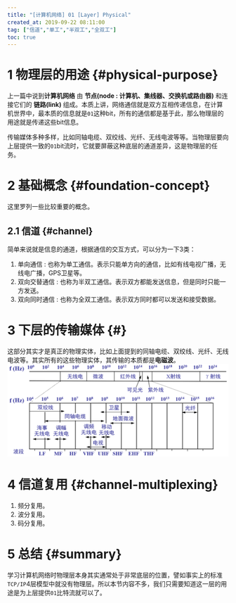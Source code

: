 ```yaml
---
title: "[计算机网络] 01 [Layer] Physical"
created_at: 2019-09-22 08:11:00
tag: ["信道","单工","半双工","全双工"]
toc: true
---
```


# 1 物理层的用途 {#physical-purpose}

上一篇中说到**计算机网络** 由 **节点(node : 计算机、集线器、交换机或路由器)** 和连接它们的 **链路(link)** 组成。本质上讲，网络通信就是双方互相传递信息，在计算机世界中，最本质的信息就是`01`这种bit，所有的通信都是基于此，那么物理层的用途就是传递这些bit信息。

传输媒体多种多样，比如同轴电缆、双绞线、光纤、无线电波等等。当物理层要向上层提供一致的`01`bit流时，它就要屏蔽这种底层的通道差异，这是物理层的任务。

# 2 基础概念 {#foundation-concept}

这里罗列一些比较重要的概念。

## 2.1 信道 {#channel}

简单来说就是信息的通道，根据通信的交互方式，可以分为一下3类：

1. 单向通信 : 也称为单工通信。表示只能单方向的通信，比如有线电视广播，无线电广播，GPS卫星等。
2. 双向交替通信 : 也称为半双工通信。表示双方都能发送信息，但是同时只能一方发送。
3. 双向同时通信 : 也称为全双工通信。表示双方同时都可以发送和接受数据。

# 3 下层的传输媒体 {#}

这部分其实才是真正的物理实体，比如上面提到的同轴电缆、双绞线、光纤、无线电波等。其实所有的这些物理实体，其传输的本质都是**电磁波**。
![通信中使用的电磁波](electromagnetic-wave.png)

# 4 信道复用 {#channel-multiplexing}

1. 频分复用。
2. 波分复用。
3. 码分复用。

# 5 总结 {#summary}

学习计算机网络时物理层本身其实通常处于非常底层的位置，譬如事实上的标准`TCP/IP`4层模型中就没有物理层。所以本节内容不多，我们只需要知道这一层的用途是为上层提供`01`比特流就可以了。